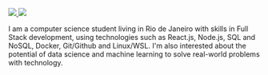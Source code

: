 
<p align="left">
    <a href="https://www.linkedin.com/in/danielmunier27/" target="_blank">
    <img src="https://img.shields.io/badge/LinkedIn-307cc5?style=for-the-badge&logo=linkedin&logoColor=white"/>
    </a>

   <a href="mailto:idanielmunier@gmail.com" target="_blank">
    <img src="https://img.shields.io/badge/Gmail-CE3D30?style=for-the-badge&logo=linkedin&logoColor=white"/>
 </a>
    
</p>





   
<p>I am a computer science student living in Rio de Janeiro with skills in Full Stack development, using technologies such as React.js, Node.js, SQL and NoSQL, Docker, Git/Github and Linux/WSL. I'm also interested about the potential of data science and machine learning to solve real-world problems with technology.</p>


